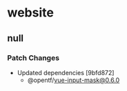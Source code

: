 # website

## null

### Patch Changes

- Updated dependencies [9bfd872]
  - @opentf/vue-input-mask@0.6.0
